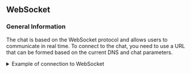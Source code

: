 ## WebSocket

### General Information

The chat is based on the WebSocket protocol and allows users to communicate in real time.
To connect to the chat, you need to use a URL that can be formed based on the current DNS and chat parameters.

<details>
<summary markdown="span">Example of connection to WebSocket</summary>

`ws://<CURRENT_DNS>/ws/chats/<ID>/?token=<JWT_TOKEN>`

where:

- `<CURRENT_DNS>` - The fully qualified domain name or IP address of your server.
- `<ID>` - Unique chat ID.
- `<JWT_TOKEN>` - JSON Web Token, which is used to authenticate the user. This token is generated by the server when the user logs in.

example:

`ws://example.com/ws/chats/3/?token="eyJhbGciOiJIUzI1NiIsInR5cCI6IkpXVCJ9.eyJ0b2tlbl90eXBlIjoiYWNjZXNzIiwiZXhwIjoxNzQ1MTExMTY3LCJpYXQiOjE3NDI1MTkxNjcsImp0aSI6IjNiZGY5MzVmMjI1NDRiMmNhYzBhZTBlNzA0ODVkNTY0IiwidXNlcl9pZCI6ImJlNjM5YzdmLTI3OWItNGYyYy1hZWZlLWJlYTZmZDFhYThjMiJ9.hZZ7yixr8gMBWZoRAwg9_yFh3yowAUxRoqK-w3TFAyE"`

</details>
